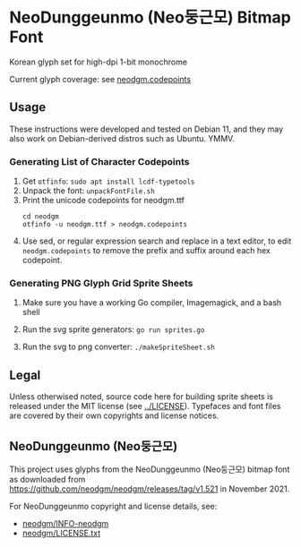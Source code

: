 # NeoDunggeunmo (Neo둥근모) Bitmap Font

Korean glyph set for high-dpi 1-bit monochrome

Current glyph coverage: see [neodgm.codepoints](neodgm.codepoints)


## Usage

These instructions were developed and tested on Debian 11, and they may also
work on Debian-derived distros such as Ubuntu. YMMV.


### Generating List of Character Codepoints

1. Get `otfinfo`: `sudo apt install lcdf-typetools`
2. Unpack the font: `unpackFontFile.sh`
3. Print the unicode codepoints for neodgm.ttf
   ```
   cd neodgm
   otfinfo -u neodgm.ttf > neodgm.codepoints
   ```
4. Use sed, or regular expression search and replace in a text editor,
   to edit `neodgm.codepoints` to remove the prefix and suffix around
   each hex codepoint.


### Generating PNG Glyph Grid Sprite Sheets

1. Make sure you have a working Go compiler, Imagemagick, and a bash shell

2. Run the svg sprite generators: `go run sprites.go`

3. Run the svg to png converter: `./makeSpriteSheet.sh`


## Legal

Unless otherwised noted, source code here for building sprite sheets is released under
the MIT license (see [../LICENSE](../LICENSE)). Typefaces and font files are covered by
their own copyrights and license notices.


## NeoDunggeunmo (Neo둥근모)

This project uses glyphs from the NeoDunggeunmo (Neo둥근모) bitmap font as downloaded from
https://github.com/neodgm/neodgm/releases/tag/v1.521 in November 2021.

For NeoDunggeunmo copyright and license details, see:
- [neodgm/INFO-neodgm](neodgm/INFO-neodgm)
- [neodgm/LICENSE.txt](neodgm/LICENSE.txt)
